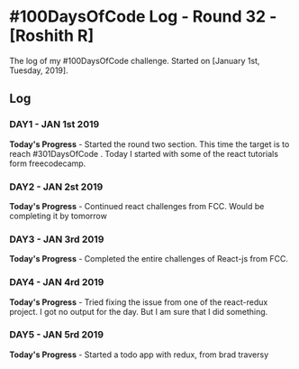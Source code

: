 # #100DaysOfCode Log - Round 32 - [Roshith R]

The log of my #100DaysOfCode challenge. Started on [January 1st, Tuesday, 2019].

## Log

### DAY1 - JAN 1st 2019

**Today's Progress** -  Started the round two section. This time the target is to reach #301DaysOfCode . Today I started with some of the react tutorials form freecodecamp.

### DAY2 - JAN 2st 2019

**Today's Progress** - Continued react challenges from FCC. Would be completing it by tomorrow

### DAY3 - JAN 3rd 2019

**Today's Progress** - Completed the entire challenges of React-js from FCC. 

### DAY4 - JAN 4rd 2019

**Today's Progress** - Tried fixing the issue from one of the react-redux project. I got no output for the day. But I am sure that I did something.

### DAY5 - JAN 5rd 2019

**Today's Progress** - Started a todo app with redux, from brad traversy